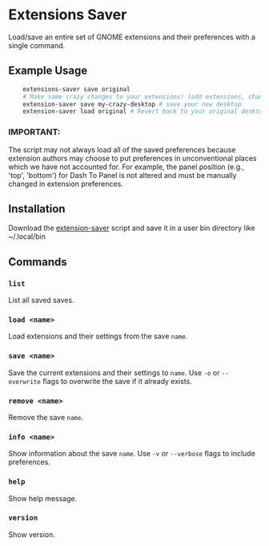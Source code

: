 # Extensions Saver
Load/save an entire set of GNOME extensions and their preferences with a single command.

## Example Usage
```bash
    extensions-saver save original
    # Make some crazy changes to your extensions! (add extensions, change extension preferences, etc.)
    extension-saver save my-crazy-desktop # save your new desktop
    extension-saver load original # Revert back to your original desktop!
```

### IMPORTANT:
The script may not always load all of the saved preferences because extension authors may choose to put preferences in unconventional places which we have not accounted for. For example, the panel position (e.g., 'top', 'bottom') for Dash To Panel is not altered and must be manually changed in extension preferences.

## Installation
Download the [extension-saver](./extension-saver) script and save it in a user bin directory like ~/.local/bin

## Commands

### `list`  
  List all saved saves.

### `load <name>`  
  Load extensions and their settings from the save `name`.

### `save <name>`  
  Save the current extensions and their settings to `name`. Use `-o` or `--overwrite` flags to overwrite the save if it already exists.

### `remove <name>`  
  Remove the save `name`.

### `info <name>`  
  Show information about the save `name`. Use `-v` or `--verbose` flags to include preferences.

### `help`
  Show help message.

### `version`  
  Show version.
